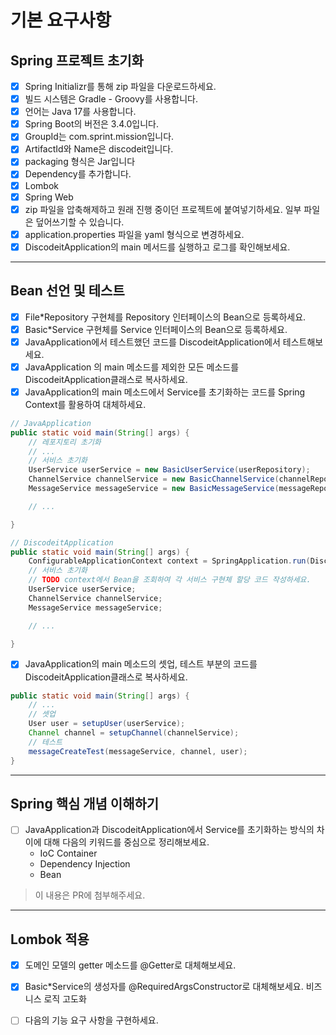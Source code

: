 # 기본 요구사항

## Spring 프로젝트 초기화

- [x] Spring Initializr를 통해 zip 파일을 다운로드하세요.
- [x] 빌드 시스템은 Gradle - Groovy를 사용합니다.
- [x] 언어는 Java 17를 사용합니다.
- [x] Spring Boot의 버전은 3.4.0입니다.
- [x] GroupId는 com.sprint.mission입니다.
- [x] ArtifactId와 Name은 discodeit입니다.
- [x] packaging 형식은 Jar입니다
- [x] Dependency를 추가합니다.
- [x] Lombok
- [x] Spring Web
- [x] zip 파일을 압축해제하고 원래 진행 중이던 프로젝트에 붙여넣기하세요. 일부 파일은 덮어쓰기할 수 있습니다.
- [x] application.properties 파일을 yaml 형식으로 변경하세요.
- [x] DiscodeitApplication의 main 메서드를 실행하고 로그를 확인해보세요.

--- 

## Bean 선언 및 테스트

- [x] File*Repository 구현체를 Repository 인터페이스의 Bean으로 등록하세요.
- [x] Basic*Service 구현체를 Service 인터페이스의 Bean으로 등록하세요.
- [x] JavaApplication에서 테스트했던 코드를 DiscodeitApplication에서 테스트해보세요.
- [x]  JavaApplication 의 main 메소드를 제외한 모든 메소드를 DiscodeitApplication클래스로 복사하세요.
- [x]  JavaApplication의 main 메소드에서 Service를 초기화하는 코드를 Spring Context를 활용하여 대체하세요.

```java
// JavaApplication
public static void main(String[] args) {
	// 레포지토리 초기화
	// ...
	// 서비스 초기화
	UserService userService = new BasicUserService(userRepository);
	ChannelService channelService = new BasicChannelService(channelRepository);
	MessageService messageService = new BasicMessageService(messageRepository, channelRepository, userRepository);

	// ...

}

// DiscodeitApplication
public static void main(String[] args) {
	ConfigurableApplicationContext context = SpringApplication.run(DiscodeitApplication.class, args);
	// 서비스 초기화
	// TODO context에서 Bean을 조회하여 각 서비스 구현체 할당 코드 작성하세요.
	UserService userService;
	ChannelService channelService;
	MessageService messageService;

	// ...

}
```

- [x]  JavaApplication의 main 메소드의 셋업, 테스트 부분의 코드를 DiscodeitApplication클래스로 복사하세요.

```java
public static void main(String[] args) {
	// ...
	// 셋업
	User user = setupUser(userService);
	Channel channel = setupChannel(channelService);
	// 테스트
	messageCreateTest(messageService, channel, user);
}
```

---

## Spring 핵심 개념 이해하기

- [ ] JavaApplication과 DiscodeitApplication에서 Service를 초기화하는 방식의 차이에 대해 다음의 키워드를 중심으로 정리해보세요.
    - IoC Container
    - Dependency Injection
    - Bean

> 이 내용은 PR에 첨부해주세요.
---

## Lombok 적용

- [x] 도메인 모델의 getter 메소드를 @Getter로 대체해보세요.
- [x] Basic*Service의 생성자를 @RequiredArgsConstructor로 대체해보세요.
  비즈니스 로직 고도화
- [ ]  다음의 기능 요구 사항을 구현하세요.

